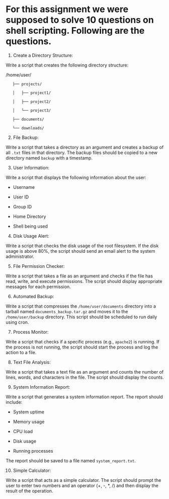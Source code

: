 # For this assignment we were supposed to solve 10 questions on shell scripting. Following are the questions.
1. Create a Directory Structure:

Write a script that creates the following directory structure:

   /home/user/

       ├── projects/

       │   ├── project1/

       │   ├── project2/

       │   └── project3/

       ├── documents/

       └── downloads/


2. File Backup:

Write a script that takes a directory as an argument and creates a backup of all `.txt` files in that directory. The backup files should be copied to a new directory named `backup` with a timestamp.


3. User Information:

Write a script that displays the following information about the user:

   - Username

   - User ID

   - Group ID

   - Home Directory

   - Shell being used


4. Disk Usage Alert:

Write a script that checks the disk usage of the root filesystem. If the disk usage is above 80%, the script should send an email alert to the system administrator.


5. File Permission Checker:

Write a script that takes a file as an argument and checks if the file has read, write, and execute permissions. The script should display appropriate messages for each permission.


6. Automated Backup:

Write a script that compresses the `/home/user/documents` directory into a tarball named `documents_backup.tar.gz` and moves it to the `/home/user/backup` directory. This script should be scheduled to run daily using cron.


7. Process Monitor:

Write a script that checks if a specific process (e.g., `apache2`) is running. If the process is not running, the script should start the process and log the action to a file.


8. Text File Analysis:

Write a script that takes a text file as an argument and counts the number of lines, words, and characters in the file. The script should display the counts.


9. System Information Report:

Write a script that generates a system information report. The report should include:

   - System uptime

   - Memory usage

   - CPU load

   - Disk usage

   - Running processes

The report should be saved to a file named `system_report.txt`.


10. Simple Calculator:

Write a script that acts as a simple calculator. The script should prompt the user to enter two numbers and an operator (+, -, *, /) and then display the result of the operation.

